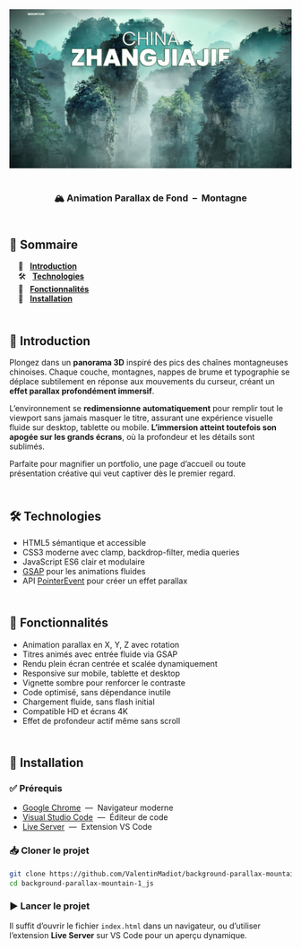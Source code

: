 <div align="center">  
  <a href="https://background-parallax-mountain-1.netlify.app/" target="_blank">  
    <img src=".docs/preview.png" alt="Aperçu de l'animation parallax montagneuse" />  
  </a>  
  </br></br>  
  <h3 align="center">🏔️ Animation Parallax de Fond &nbsp;–&nbsp; Montagne</h3>  
</div>

## <br /> 📌 Sommaire

&nbsp;&nbsp;&nbsp; 🎨 &nbsp; [**Introduction**](#introduction)<br />
&nbsp;&nbsp;&nbsp; 🛠️ &nbsp; [**Technologies**](#technologies)<br />
&nbsp;&nbsp;&nbsp; 🎯 &nbsp; [**Fonctionnalités**](#fonctionnalités)<br />
&nbsp;&nbsp;&nbsp; 🚀 &nbsp; [**Installation**](#installation)<br />

## <br /> <a name="introduction">🎨 Introduction</a>

Plongez dans un **panorama 3D** inspiré des pics des chaînes montagneuses chinoises. Chaque couche, montagnes, nappes de brume et typographie se déplace subtilement en réponse aux mouvements du curseur, créant un **effet parallax profondément immersif**.

L’environnement se **redimensionne automatiquement** pour remplir tout le viewport sans jamais masquer le titre, assurant une expérience visuelle fluide sur desktop, tablette ou mobile. **L’immersion atteint toutefois son apogée sur les grands écrans**, où la profondeur et les détails sont sublimés.

Parfaite pour magnifier un portfolio, une page d’accueil ou toute présentation créative qui veut captiver dès le premier regard.

## <br /> <a name="technologies">🛠️ Technologies</a>

- HTML5 sémantique et accessible
- CSS3 moderne avec clamp, backdrop-filter, media queries
- JavaScript ES6 clair et modulaire
- [GSAP](https://greensock.com/gsap/) pour les animations fluides
- API [PointerEvent](https://developer.mozilla.org/fr/docs/Web/API/PointerEvent) pour créer un effet parallax

## <br /> <a name="fonctionnalités">🎯 Fonctionnalités</a>

- Animation parallax en X, Y, Z avec rotation
- Titres animés avec entrée fluide via GSAP
- Rendu plein écran centrée et scalée dynamiquement
- Responsive sur mobile, tablette et desktop
- Vignette sombre pour renforcer le contraste
- Code optimisé, sans dépendance inutile
- Chargement fluide, sans flash initial
- Compatible HD et écrans 4K
- Effet de profondeur actif même sans scroll

## <br /> <a name="installation">🚀 Installation</a>

### ✅ Prérequis

- [Google Chrome](https://www.google.com/) &nbsp;—&nbsp; Navigateur moderne
- [Visual Studio Code](https://code.visualstudio.com/) &nbsp;—&nbsp; Éditeur de code
- [Live Server](https://marketplace.visualstudio.com/items?itemName=ritwickdey.LiveServer) &nbsp;—&nbsp; Extension VS Code

### 📥 Cloner le projet

```bash
git clone https://github.com/ValentinMadiot/background-parallax-mountain-1_js
cd background-parallax-mountain-1_js
```

### ▶️ Lancer le projet

Il suffit d’ouvrir le fichier `index.html` dans un navigateur, ou d’utiliser l’extension **Live Server** sur VS Code pour un aperçu dynamique.
